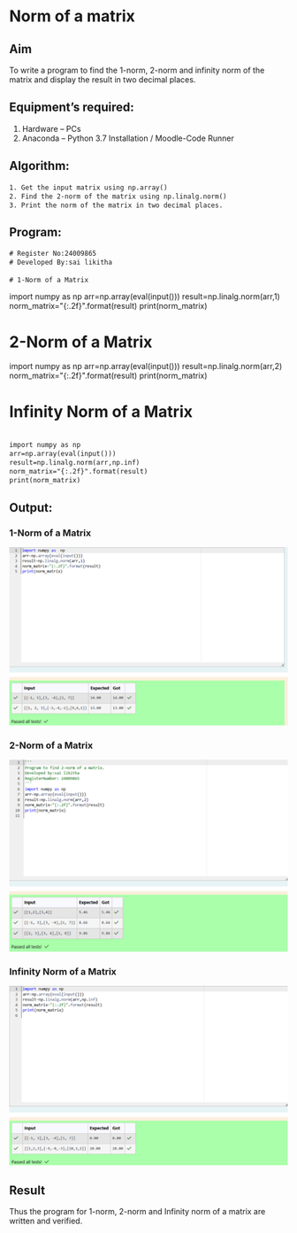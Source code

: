 # Norm of a matrix
## Aim
To write a program to find the 1-norm, 2-norm and infinity norm of the matrix and display the result in two decimal places.
## Equipment’s required:
1.	Hardware – PCs
2.	Anaconda – Python 3.7 Installation / Moodle-Code Runner
## Algorithm:
	1. Get the input matrix using np.array()   
    2. Find the 2-norm of the matrix using np.linalg.norm()
	3. Print the norm of the matrix in two decimal places.
## Program:

```
# Register No:24009865
# Developed By:sai likitha

# 1-Norm of a Matrix

```

import numpy as  np
arr=np.array(eval(input()))
result=np.linalg.norm(arr,1)
norm_matrix="{:.2f}".format(result)
print(norm_matrix)


# 2-Norm of a Matrix



import numpy as np
arr=np.array(eval(input()))
result=np.linalg.norm(arr,2)
norm_matrix="{:.2f}".format(result)
print(norm_matrix)



# Infinity Norm of a Matrix

```

import numpy as np
arr=np.array(eval(input()))
result=np.linalg.norm(arr,np.inf)
norm_matrix="{:.2f}".format(result)
print(norm_matrix)

```

## Output:
### 1-Norm of a Matrix

![output2](norm1.png)

### 2-Norm of a Matrix

![output1](norm2.png)

### Infinity Norm of a Matrix

![output](norm3.png)

## Result
Thus the program for 1-norm, 2-norm and Infinity norm of a matrix are written and verified.
